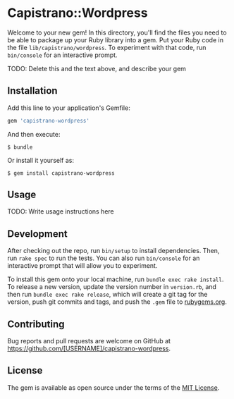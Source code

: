 # Capistrano::Wordpress

Welcome to your new gem! In this directory, you'll find the files you need to be able to package up your Ruby library into a gem. Put your Ruby code in the file `lib/capistrano/wordpress`. To experiment with that code, run `bin/console` for an interactive prompt.

TODO: Delete this and the text above, and describe your gem

## Installation

Add this line to your application's Gemfile:

```ruby
gem 'capistrano-wordpress'
```

And then execute:

    $ bundle

Or install it yourself as:

    $ gem install capistrano-wordpress

## Usage

TODO: Write usage instructions here

## Development

After checking out the repo, run `bin/setup` to install dependencies. Then, run `rake spec` to run the tests. You can also run `bin/console` for an interactive prompt that will allow you to experiment.

To install this gem onto your local machine, run `bundle exec rake install`. To release a new version, update the version number in `version.rb`, and then run `bundle exec rake release`, which will create a git tag for the version, push git commits and tags, and push the `.gem` file to [rubygems.org](https://rubygems.org).

## Contributing

Bug reports and pull requests are welcome on GitHub at https://github.com/[USERNAME]/capistrano-wordpress.

## License

The gem is available as open source under the terms of the [MIT License](https://opensource.org/licenses/MIT).
